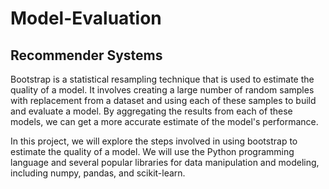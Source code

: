 # Model-Evaluation

## Recommender Systems

Bootstrap is a statistical resampling technique that is used to estimate the quality of a model. It involves creating a large number of random samples with replacement from a dataset and using each of these samples to build and evaluate a model. By aggregating the results from each of these models, we can get a more accurate estimate of the model's performance.

In this project, we will explore the steps involved in using bootstrap to estimate the quality of a model. We will use the Python programming language and several popular libraries for data manipulation and modeling, including numpy, pandas, and scikit-learn.
